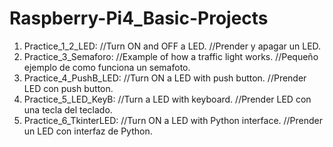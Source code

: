 # Raspberry-Pi4_Basic-Projects
1. Practice_1_2_LED: //Turn ON and OFF a LED.
                     //Prender y apagar un LED.
2. Practice_3_Semaforo: //Example of how a traffic light works.
                        //Pequeño ejemplo de como funciona un semafoto.
3. Practice_4_PushB_LED: //Turn ON a LED with push button.
                         //Prender LED con push button.
4. Practice_5_LED_KeyB: //Turn a LED with keyboard.
                        //Prender LED con una tecla del teclado.
5. Practice_6_TkinterLED: //Turn ON a LED with Python interface.
                          //Prender un LED con interfaz de Python.
